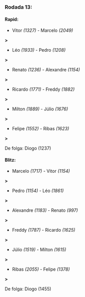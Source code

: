 ### Rodada 13:

#### Rapid:

* Vitor *(1327)*     -     Marcelo *(2049)*

 **>** 
* Léo *(1933)*     -     Pedro *(1208)*

 **>** 
* Renato *(1236)*     -     Alexandre *(1154)*

 **>** 
* Ricardo *(1771)*     -     Freddy *(1882)*

 **>** 
* Milton *(1889)*     -     Júlio *(1676)*

 **>** 
* Felipe *(1552)*     -     Ribas *(1623)*

 **>** 

De folga: Diogo (1237)

#### Blitz:

* Marcelo *(1717)*     -     Vitor *(1154)*

 **>** 
* Pedro *(1154)*     -     Léo *(1861)*

 **>** 
* Alexandre *(1183)*     -     Renato *(997)*

 **>** 
* Freddy *(1787)*     -     Ricardo *(1625)*

 **>** 
* Júlio *(1519)*     -     Milton *(1615)*

 **>** 
* Ribas *(2055)*     -     Felipe *(1378)*

 **>** 

De folga: Diogo (1455)

